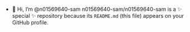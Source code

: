 - 👋 Hi, I’m @n01569640-sam
n01569640-sam/n01569640-sam is a ✨ special ✨ repository because its `README.md` (this file) appears on your GitHub profile.
